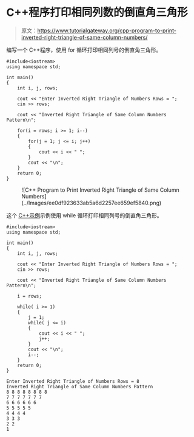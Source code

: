 # C++程序打印相同列数的倒直角三角形

> 原文：<https://www.tutorialgateway.org/cpp-program-to-print-inverted-right-triangle-of-same-column-numbers/>

编写一个 C++程序，使用 for 循环打印相同列号的倒直角三角形。

```
#include<iostream>
using namespace std;

int main()
{
	int i, j, rows;

    cout << "Enter Inverted Right Triangle of Numbers Rows = ";
    cin >> rows;

    cout << "Inverted Right Triangle of Same Column Numbers Pattern\n";  

    for(i = rows; i >= 1; i--)
    {
    	for(j = 1; j <= i; j++)
		{
            cout << i << " ";
        }
        cout << "\n";
    }		
 	return 0;
}
```

<figure class="wp-block-image size-large">![C++ Program to Print Inverted Right Triangle of Same Column Numbers](../Images/ee0df923633ab5a6d2257ee659ef5840.png)</figure>

这个 [C++示例](https://www.tutorialgateway.org/cpp-programs/)示例使用 while 循环打印相同列号的倒直角三角形。

```
#include<iostream>
using namespace std;

int main()
{
	int i, j, rows;

    cout << "Enter Inverted Right Triangle of Numbers Rows = ";
    cin >> rows;

    cout << "Inverted Right Triangle of Same Column Numbers Pattern\n";

    i = rows;

    while( i >= 1)
    {
        j = 1;
    	while( j <= i)
		{
            cout << i << " ";
            j++;
        }
        cout << "\n";
        i--;
    }		
 	return 0;
}
```

```
Enter Inverted Right Triangle of Numbers Rows = 8
Inverted Right Triangle of Same Column Numbers Pattern
8 8 8 8 8 8 8 8 
7 7 7 7 7 7 7 
6 6 6 6 6 6 
5 5 5 5 5 
4 4 4 4 
3 3 3 
2 2 
1
```